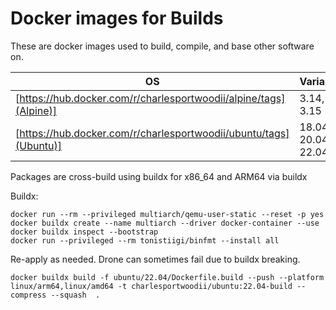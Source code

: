 # Docker images for Builds

These are docker images used to build, compile, and base other software on.

| OS | Variants |
|---|----------|
| [https://hub.docker.com/r/charlesportwoodii/alpine/tags](Alpine)] |  3.14, 3.15 |
| [https://hub.docker.com/r/charlesportwoodii/ubuntu/tags](Ubuntu)] | 18.04, 20.04, 22.04 |

Packages are cross-build using buildx for x86_64 and ARM64 via buildx

Buildx:

```
docker run --rm --privileged multiarch/qemu-user-static --reset -p yes
docker buildx create --name multiarch --driver docker-container --use
docker buildx inspect --bootstrap
docker run --privileged --rm tonistiigi/binfmt --install all
```

Re-apply as needed. Drone can sometimes fail due to buildx breaking.

```
docker buildx build -f ubuntu/22.04/Dockerfile.build --push --platform linux/arm64,linux/amd64 -t charlesportwoodii/ubuntu:22.04-build --compress --squash  .
```